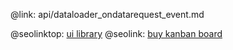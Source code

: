 @link: api/dataloader_ondatarequest_event.md

@seolinktop: [ui library](https://webix.com)
@seolink: [buy kanban board](https://webix.com/kanban/)